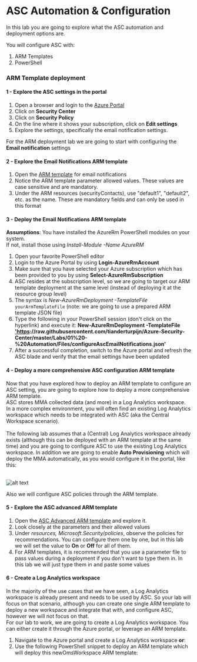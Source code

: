 ﻿# ASC Automation & Configuration

In this lab you are going to explore what the ASC automation and deployment options are.

You will configure ASC with:
1. ARM Templates
2. PowerShell

 
### ARM Template deployment
#### 1 - Explore the ASC settings in the portal
1. Open a browser and login to the  <a href="https://portal.azure.com" target="_blank">Azure Portal</a>
2. Click on **Security Center**
3. Click on **Security Policy**
4. On the line where it shows your subscription, click on **Edit settings**
5. Explore the settings, specifically the email notification settings.

For the ARM deployment lab we are going to start with configuring the **Email notification** settings

#### 2 - Explore the Email Notifications ARM template
1. Open the <a href="https://github.com/tianderturpijn/Azure-Security-Center/blob/master/Labs/01%20-%20Automation/Files/configureAscEmailNotifications.json" target="_blank">ARM template</a> for email notifications
2. Notice the ARM template parameter allowed values. These values are case sensitive and are mandatory.
3. Under the ARM resources (securityContacts), use "default1", "default2", etc. as the name. These are mandatory fields and can only be used in this format

#### 3 - Deploy the Email Notifications ARM template
**Assumptions**: You have installed the AzureRm PowerShell modules on your system.<br> If not, install those using *Install-Module -Name AzureRM*
1. Open your favorite PowerShell editor
2. Login to the Azure Portal by using **Login-AzureRmAccount**
3. Make sure that you have selected your Azure subscription which has been provided to you by using **Select-AzureRmSubscription**<br>
4. ASC resides at the subscription level, so we are going to target our ARM template deployment at the same level (instead of deploying it at the resource group level)
5. The syntax is *New-AzureRmDeployment -TemplateFile* `yourArmTemplateFile` (note: we are going to use a prepared ARM template JSON file)
6. Type the following in your PowerShell session (don't click on the hyperlink) and execute it: **New-AzureRmDeployment -TemplateFile <a href="" target="_blank">'https[]()://raw.githubusercontent.com/tianderturpijn/Azure-Security-Center/master/Labs/01%20-%20Automation/Files/configureAscEmailNotifications.json'**</a>
7. After a successful completion, switch to the Azure portal and refresh the ASC blade and verify that the email settings have been updated

#### 4 - Deploy a more comprehensive ASC configuration ARM template
Now that you have explored how to deploy an ARM template to configure an ASC setting, you are going to explore how to deploy a more comprehensive ARM template. <br>
ASC stores MMA collected data (and more) in a Log Analytics workspace. In a more complex environment, you will often find an existing Log Analytics workspace which needs to be integrated with ASC (aka the Central Workspace scenario).<br><br>
The following lab assumes that a (Central) Log Analytics workspace already exists (although this can be deployed with an ARM template at the same time) and you are going to configure ASC to use the existing Log Analytics workspace. In addition we are going to enable **Auto Provisioning** which will deploy the MMA automatically, as you would configure it in the portal, like this:<br><br>

![alt text](https://raw.githubusercontent.com/tianderturpijn/Azure-Security-Center/master/Labs/01%20-%20Automation/Screenshots/autoProvisioning_custom_%20Workspace.png)

Also we will configure ASC policies through the ARM template.

#### 5 - Explore the ASC advanced ARM template
1. Open the <a href="https://github.com/tianderturpijn/Azure-Security-Center/blob/master/Labs/01%20-%20Automation/Files/configureAscAdvanced.json" target="_blank">ASC Advanced ARM template</a> and explore it.
2. Look closely at the parameters and their allowed values
3. Under *resources, Microsoft.Security/policies*, observe the policies for recommendations. You can configure them one by one, but in this lab we will set the value to **On** or **Off** for all of them.
4. For ARM templates, it is recommended that you use a parameter file to pass values during a deployment if you don't want to type them in. In this lab we will just type them in and paste some values

#### 6 - Create a Log Analytics workspace
In the majority of the use cases that we have seen, a Log Analytics workspace is already present and needs to be used by ASC. So your lab will focus on that scenario, although you can create one single ARM template to deploy a new workspace and integrate that with, and configure ASC, however we will not focus on that.<br>
For our lab to work, we are going to create a Log Analytics workspace. You can either create it through the Azure portal, or leverage an ARM template.
1. Navigate to the Azure portal and create a Log Analytics workspace **or**:
2. Use the following PowerShell snippet to deploy an ARM template which will deploy this newOmsWorkspace ARM template: 






